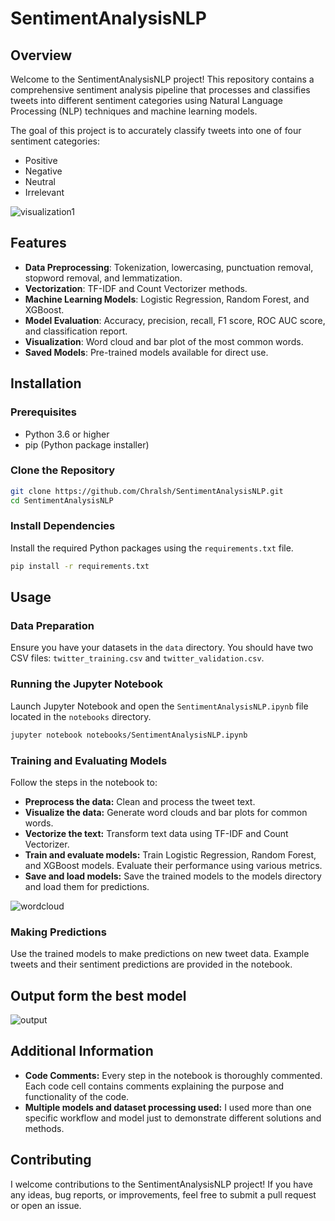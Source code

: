 # SentimentAnalysisNLP

## Overview

Welcome to the SentimentAnalysisNLP project! This repository contains a comprehensive sentiment analysis pipeline that processes and classifies tweets into different sentiment categories using Natural Language Processing (NLP) techniques and machine learning models.

The goal of this project is to accurately classify tweets into one of four sentiment categories:
- Positive
- Negative
- Neutral
- Irrelevant

![visualization1](https://github.com/user-attachments/assets/8145f959-1dcb-48ad-a32b-d0df11a4fc93)

## Features

- **Data Preprocessing**: Tokenization, lowercasing, punctuation removal, stopword removal, and lemmatization.
- **Vectorization**: TF-IDF and Count Vectorizer methods.
- **Machine Learning Models**: Logistic Regression, Random Forest, and XGBoost.
- **Model Evaluation**: Accuracy, precision, recall, F1 score, ROC AUC score, and classification report.
- **Visualization**: Word cloud and bar plot of the most common words.
- **Saved Models**: Pre-trained models available for direct use.

## Installation

### Prerequisites

- Python 3.6 or higher
- pip (Python package installer)

### Clone the Repository

```sh
git clone https://github.com/Chralsh/SentimentAnalysisNLP.git
cd SentimentAnalysisNLP
```

### Install Dependencies

Install the required Python packages using the `requirements.txt` file.

```sh
pip install -r requirements.txt
```

## Usage

### Data Preparation

Ensure you have your datasets in the `data` directory. You should have two CSV files: `twitter_training.csv` and `twitter_validation.csv`.

### Running the Jupyter Notebook

Launch Jupyter Notebook and open the `SentimentAnalysisNLP.ipynb` file located in the `notebooks` directory.

```sh
jupyter notebook notebooks/SentimentAnalysisNLP.ipynb
```

### Training and Evaluating Models

Follow the steps in the notebook to:

- **Preprocess the data:** Clean and process the tweet text.
- **Visualize the data:** Generate word clouds and bar plots for common words.
- **Vectorize the text:** Transform text data using TF-IDF and Count Vectorizer.
- **Train and evaluate models:** Train Logistic Regression, Random Forest, and XGBoost models. Evaluate their performance using various metrics.
- **Save and load models:** Save the trained models to the models directory and load them for predictions.

![wordcloud](https://github.com/user-attachments/assets/830bf0b4-7943-49a6-b52f-1454c543ec32)

### Making Predictions

Use the trained models to make predictions on new tweet data. Example tweets and their sentiment predictions are provided in the notebook.

## Output form the best model
![output](https://github.com/user-attachments/assets/227e7220-e337-46b5-8adf-fc5d2fd72f4e)

## Additional Information

- **Code Comments:** Every step in the notebook is thoroughly commented. Each code cell contains comments explaining the purpose and functionality of the code.
- **Multiple models and dataset processing used:** I used more than one specific workflow and model just to demonstrate different solutions and methods.

## Contributing

I welcome contributions to the SentimentAnalysisNLP project! If you have any ideas, bug reports, or improvements, feel free to submit a pull request or open an issue.
